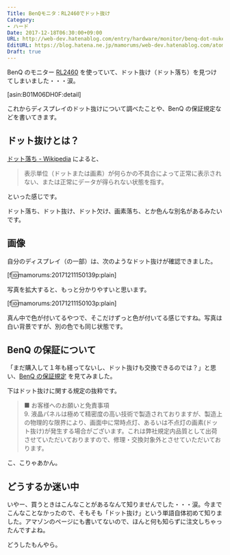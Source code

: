 ```yaml
---
Title: BenQモニタ：RL2460でドット抜け
Category:
- ハード
Date: 2017-12-18T06:30:00+09:00
URL: http://web-dev.hatenablog.com/entry/hardware/monitor/benq-dot-nuke
EditURL: https://blog.hatena.ne.jp/mamorums/web-dev.hatenablog.com/atom/entry/8599973812325609799
Draft: true
---
```


BenQ のモニター [RL2460](http://www.benq.co.jp/product/gaminggears/rl2460/) を使っていて、ドット抜け（ドット落ち）を見つけてしまいました・・・涙。

[asin:B01M06DH0F:detail]

これからディスプレイのドット抜けについて調べたことや、BenQ の保証規定などを書いてきます。


## ドット抜けとは？
[ドット落ち - Wikipedia](https://ja.wikipedia.org/wiki/%E3%83%89%E3%83%83%E3%83%88%E8%90%BD%E3%81%A1) によると、

> 表示単位（ドットまたは画素）が何らかの不具合によって正常に表示されない、または正常にデータが得られない状態を指す。

といった感じです。

ドット落ち、ドット抜け、ドット欠け、画素落ち、とか色んな別名があるみたいです。


## 画像
自分のディスプレイ（の一部）は、次のようなドット抜けが確認できました。

[f:id:mamorums:20171211150139p:plain]

写真を拡大すると、もっと分かりやすいと思います。

[f:id:mamorums:20171211150103p:plain]

真ん中で色が付いてるやつで、そこだけずっと色が付いてる感じですね。写真は白い背景ですが、別の色でも同じ状態です。


## BenQ の保証について
「まだ購入して１年も経ってないし、ドット抜けも交換できるのでは？」と思い、[BenQ の保証規定](http://www.benq.co.jp/support/static_page/1440580196_24_6431.html/) を見てみました。

下はドット抜けに関する規定の抜粋です。

> ■ お客様へのお願いと免責事項  
> 9.	液晶パネルは極めて精密度の高い技術で製造されておりますが、製造上の物理的な限界により、画面中に常時点灯、あるいは不点灯の画素(ドット抜け)が発生する場合がございます。これは弊社規定内品質として出荷させていただいておりますので、修理・交換対象外とさせていただいております。

こ、こりゃあかん。


## どうするか迷い中
いやー、買うときはこんなことがあるなんて知りませんでした・・・涙。今までこんなことなかったので、そもそも「ドット抜け」という単語自体初めて知りました。アマゾンのページにも書いてないので、ほんと何も知らずに注文しちゃったんですよね。

どうしたもんやら。
